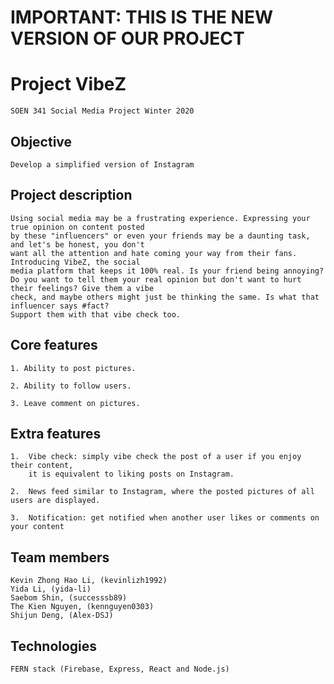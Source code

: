 

# IMPORTANT: THIS IS THE NEW VERSION OF OUR PROJECT

# Project VibeZ

    SOEN 341 Social Media Project Winter 2020

## Objective

    Develop a simplified version of Instagram

## Project description

    Using social media may be a frustrating experience. Expressing your true opinion on content posted
    by these "influencers" or even your friends may be a daunting task, and let's be honest, you don't
    want all the attention and hate coming your way from their fans. Introducing VibeZ, the social
    media platform that keeps it 100% real. Is your friend being annoying?
    Do you want to tell them your real opinion but don't want to hurt their feelings? Give them a vibe
    check, and maybe others might just be thinking the same. Is what that influencer says #fact?
    Support them with that vibe check too.

## Core features

    1. Ability to post pictures.

    2. Ability to follow users.

    3. Leave comment on pictures.

## Extra features

    1.  Vibe check: simply vibe check the post of a user if you enjoy their content, 
        it is equivalent to liking posts on Instagram.

    2.  News feed similar to Instagram, where the posted pictures of all users are displayed.

    3.  Notification: get notified when another user likes or comments on your content  

## Team members

    Kevin Zhong Hao Li, (kevinlizh1992)
    Yida Li, (yida-li)
    Saebom Shin, (successsb89)
    The Kien Nguyen, (kennguyen0303)
    Shijun Deng, (Alex-DSJ)

## Technologies

    FERN stack (Firebase, Express, React and Node.js)
